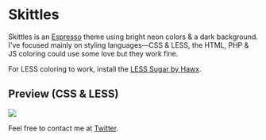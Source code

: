 # Skittles

Skittles is an [Espresso][esp] theme using bright neon colors & a dark background. I've focused mainly on styling languages—CSS & LESS, the HTML, PHP & JS coloring could use some love but they work fine.

For LESS coloring to work, install the [LESS Sugar by Hawx][less-sugar].

## Preview (CSS & LESS)

<img src="http://cl.ly/3A2a2k3J1U1O19031839/less.png" />

Feel free to contact me at [Twitter][twitter].

[esp]: http://macrabbit.com/espresso/
[twitter]: http://twitter.com/tehtrav
[less-sugar]: https://github.com/hawx/LESS.sugar
